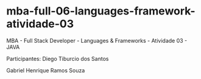 # mba-full-06-languages-framework-atividade-03
MBA - Full Stack Developer - Languages &amp; Frameworks - Atividade 03 - JAVA


Participantes:
Diego Tiburcio dos Santos

Gabriel Henrique Ramos Souza
